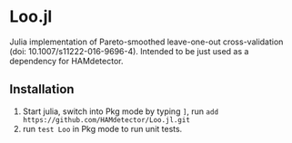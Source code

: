 # Loo.jl

Julia implementation of Pareto-smoothed leave-one-out cross-validation 
(doi: 10.1007/s11222-016-9696-4). Intended to be just used as a dependency for HAMdetector. 

## Installation

1. Start julia, switch into Pkg mode by typing `]`, run `add https://github.com/HAMdetector/Loo.jl.git`
2. run `test Loo` in Pkg mode to run unit tests.
